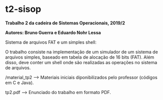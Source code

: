 # t2-sisop
<b>Trabalho 2 da cadeira de Sistemas Operacionais, 2019/2</b>

<b>Autores: Bruno Guerra e Eduardo Nohr Lessa</b>

Sistema de arquivos FAT e um simples shell:

O trabalho consiste na implementação de um simulador de um sistema de arquivos simples, baseado em tabela de alocação de 16 bits (FAT). Além disso, deve conter um shell onde são realizadas as operações no sistema de arquivos.

/material_tp2 --> Materiais iniciais diponibilizados pelo professor (códigos em C e Java).

tp2.pdf       --> Enunciado do trabalho em formato PDF.

